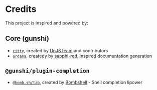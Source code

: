 # Credits

This project is inspired and powered by:

## Core (gunshi)

- [`citty`](https://github.com/unjs/citty), created by [UnJS team](https://github.com/unjs) and contributors
- [`ordana`](https://github.com/sapphi-red/ordana), createdy by [sapphi-red](https://github.com/sapphi-red), inspired documentation generation

## `@gunshi/plugin-completion`

- [`@bomb.sh/tab`](https://github.com/bombshell-dev/tab), created by [Bombshell](https://github.com/bombshell-dev) - Shell completion lipower
